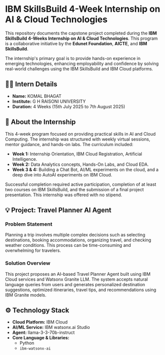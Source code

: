 # IBM SkillsBuild 4-Week Internship on AI & Cloud Technologies

This repository documents the capstone project completed during the **IBM SkillsBuild 4-Weeks Internship on AI & Cloud Technologies**. This program is a collaborative initiative by the **Edunet Foundation**, **AICTE**, and **IBM SkillsBuild**.

The internship's primary goal is to provide hands-on experience in emerging technologies, enhancing employability and confidence by solving real-world challenges using the IBM SkillsBuild and IBM Cloud platforms.

## 👨‍💻 Intern Details
-   **Name:** KOMAL BHAGAT
-   **Institute:** G H RAISONI UNIVERSITY
-   **Duration:** 4 Weeks (15th July 2025 to 7th August 2025)

## 📖 About the Internship
This 4-week program focused on providing practical skills in AI and Cloud Computing. The internship was structured with weekly virtual sessions, mentor guidance, and hands-on labs. The curriculum included:
-   **Week 1:** Internship Orientation, IBM Cloud Registration, Artificial Intelligence.
-   **Week 2:** Data Analytics concepts, Hands-On Labs, and Cloud EDA.
-   **Week 3 & 4:** Building a Chat Bot, AI/ML experiments on the cloud, and a deep dive into AutoAI experiments on IBM Cloud.

Successful completion required active participation, completion of at least two courses on IBM SkillsBuild, and the submission of a final project presentation. This internship was offered with no stipend.

## 💡 Project: Travel Planner AI Agent

### Problem Statement
Planning a trip involves multiple complex decisions such as selecting
destinations, booking accommodations, organizing travel, and checking weather
conditions. This process can be time-consuming and overwhelming for travelers.

### Solution Overview
This project proposes an AI-based Travel Planner Agent built using
IBM Cloud services and Watsonx Granite LLM.
The system accepts natural language queries from users and
generates personalized destination suggestions, optimized
itineraries, travel tips, and recommendations using IBM Granite
models.

## ⚙️ Technology Stack
-   **Cloud Platform:** IBM Cloud 
-   **AI/ML Service:** IBM watsonx.ai Studio
-   **Agent:** llama-3-3-70b-instruct
-   **Core Language & Libraries:**
    -   Python
    -   `ibm-watsonx-ai`
